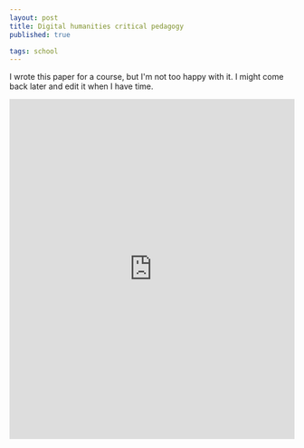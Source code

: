 ```yaml
---
layout: post
title: Digital humanities critical pedagogy
published: true

tags: school
---
```


I wrote this paper for a course, but I'm not too happy with it. I 
might come back later and edit it when I have time.

<iframe 
src="https://onedrive.live.com/embed?cid=AE0E1D832FB8F14F&resid=AE0E1D832FB8F14F%21606&authkey=AGIekgv9Oxlova0&em=2" 
width='100%' height='600px' frameborder="0" 
scrolling="no"></iframe>
